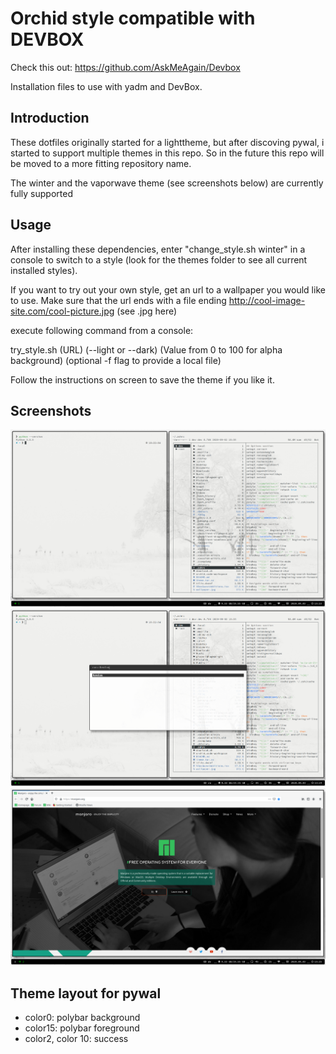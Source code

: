 # Orchid style compatible with DEVBOX

Check this out: https://github.com/AskMeAgain/Devbox

Installation files to use with yadm and DevBox. 

## Introduction

These dotfiles originally started for a lighttheme, but after discoving pywal, i started to support multiple themes in this repo. So in the future this repo will be moved to a more fitting repository name.

The winter and the vaporwave theme (see screenshots below) are currently fully supported

## Usage

After installing these dependencies, enter "change_style.sh winter" in a console to switch to a style (look for the themes folder to see all current installed styles).

If you want to try out your own style, get an url to a wallpaper you would like to use. 
Make sure that the url ends with a file ending http://cool-image-site.com/cool-picture.jpg (see .jpg here)

execute following command from a console:

try_style.sh (URL) (--light or --dark) (Value from 0 to 100 for alpha background) (optional -f flag to provide a local file)

Follow the instructions on screen to save the theme if you like it.

## Screenshots

![Screenshot1](/screenshots/screenshot1.png)
![Screenshot2](/screenshots/screenshot2.png)
![Screenshot3](/screenshots/screenshot3.png)

## Theme layout for pywal

* color0: polybar background
* color15: polybar foreground
* color2, color 10: success